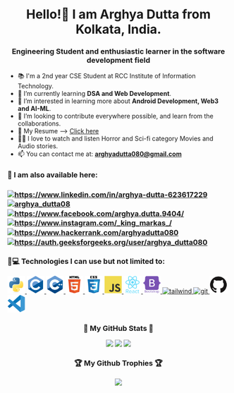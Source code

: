<h1 align="center">Hello!👋 I am Arghya Dutta from Kolkata, India.</h1>
<h3 align="center">Engineering Student and enthusiastic learner in the software development field </h3>

<!-- <p align="left"> <img src="https://komarev.com/ghpvc/?username=arghyadutta080&label=Profile%20views&style=for-the-badge" alt="arghyadutta080" /> </p> -->

- 📚 I'm a 2nd year CSE Student at RCC Institute of Information Technology.
- 🌱 I’m currently learning **DSA and Web Development**.
- 👀 I’m interested in learning more about **Android Development, Web3 and AI-ML**.
- 💞️ I’m looking to contribute everywhere possible, and learn from the collaborations.
- 📄 My Resume --> [Click here](https://www.canva.com/design/DAFQUiYtcb0/mZ5mTWr0VLCVXpIo28oYIQ/view?utm_content=DAFQUiYtcb0&utm_campaign=designshare&utm_medium=link&utm_source=publishsharelink)
- 🧑‍💻 I love to watch and listen Horror and Sci-fi category Movies and Audio stories.
- 📫 You can contact me at: **arghyadutta080@gmail.com**


<h3 align="left">📧 I am also available here: <h3>
<p align="left">
<a href="https://www.linkedin.com/in/arghya-dutta-623617229" target="blank"><img align="center" src="https://raw.githubusercontent.com/rahuldkjain/github-profile-readme-generator/master/src/images/icons/Social/linked-in-alt.svg" alt="https://www.linkedin.com/in/arghya-dutta-623617229" height="30" width="40" /></a>  
<a href="https://twitter.com/arghya_dutta08" target="blank"><img align="center" src="https://raw.githubusercontent.com/rahuldkjain/github-profile-readme-generator/master/src/images/icons/Social/twitter.svg" alt="arghya_dutta08" height="30" width="40" /></a>
<a href="https://www.facebook.com/arghya.dutta.9404/" target="blank"><img align="center" src="https://raw.githubusercontent.com/rahuldkjain/github-profile-readme-generator/master/src/images/icons/Social/facebook.svg" alt="https://www.facebook.com/arghya.dutta.9404/" height="30" width="40" /></a>
<a href="https://www.instagram.com/_king_markas_/" target="blank"><img align="center" src="https://raw.githubusercontent.com/rahuldkjain/github-profile-readme-generator/master/src/images/icons/Social/instagram.svg" alt="https://www.instagram.com/_king_markas_/" height="30" width="40" /></a>
<a href="https://www.hackerrank.com/arghyadutta080" target="blank"><img align="center" src="https://raw.githubusercontent.com/rahuldkjain/github-profile-readme-generator/master/src/images/icons/Social/hackerrank.svg" alt="https://www.hackerrank.com/arghyadutta080" height="30" width="40" /></a>
<a href="https://auth.geeksforgeeks.org/user/arghya_dutta080" target="blank"><img align="center" src="https://raw.githubusercontent.com/rahuldkjain/github-profile-readme-generator/master/src/images/icons/Social/geeks-for-geeks.svg" alt="https://auth.geeksforgeeks.org/user/arghya_dutta080" height="30" width="40" /></a>
</p>


<h3 align="left">🤖💻 Technologies I can use but not limited to: </h3>
<p align="left">
<a href="https://www.python.org" target="_blank" rel="noreferrer"> <img src="https://raw.githubusercontent.com/devicons/devicon/master/icons/python/python-original.svg" alt="python" width="40" height="40"/> </a>
<a href="https://www.cprogramming.com/" target="_blank" rel="noreferrer"> <img src="https://raw.githubusercontent.com/devicons/devicon/master/icons/c/c-original.svg" alt="c" width="40" height="40"/> </a>
<a href="https://www.cplusplus.com/doc/tutorial/" target="_blank" rel="noreferrer"> <img src="https://raw.githubusercontent.com/devicons/devicon/master/icons/cplusplus/cplusplus-original.svg" alt="cplusplus" width="40" height="40"/> </a>
<a href="https://www.w3.org/html/" target="_blank" rel="noreferrer"> <img src="https://raw.githubusercontent.com/devicons/devicon/master/icons/html5/html5-original-wordmark.svg" alt="html5" width="40" height="40"/> </a>
<a href="https://www.w3schools.com/css/" target="_blank" rel="noreferrer"> <img src="https://raw.githubusercontent.com/devicons/devicon/master/icons/css3/css3-original-wordmark.svg" alt="css3" width="40" height="40"/> </a>
<a href="https://developer.mozilla.org/en-US/docs/Web/JavaScript" target="_blank" rel="noreferrer"> <img src="https://raw.githubusercontent.com/devicons/devicon/master/icons/javascript/javascript-original.svg" alt="javascript" width="40" height="40"/> </a>
<a href="https://reactjs.org/" target="_blank" rel="noreferrer"> <img src="https://raw.githubusercontent.com/devicons/devicon/master/icons/react/react-original-wordmark.svg" alt="react" width="40" height="40"/> </a> 
<a href="https://getbootstrap.com" target="_blank" rel="noreferrer"> <img src="https://raw.githubusercontent.com/devicons/devicon/master/icons/bootstrap/bootstrap-plain-wordmark.svg" alt="bootstrap" width="40" height="40"/> </a>  
<a href="https://tailwindcss.com/" target="_blank" rel="noreferrer"> <img src="https://www.vectorlogo.zone/logos/tailwindcss/tailwindcss-icon.svg" alt="tailwind" width="40" height="40"/> </a>
<a href="https://git-scm.com/" target="_blank" rel="noreferrer"> <img src="https://www.vectorlogo.zone/logos/git-scm/git-scm-icon.svg" alt="git" width="40" height="40"/> </a>
<a href="https://github.com/" target="_blank" rel="noreferrer"> <img src="https://raw.githubusercontent.com/devicons/devicon/master/icons/github/github-original.svg" alt="github" width="40" height="40"/> </a>
<a href="https://code.visualstudio.com/" target="_blank" rel="noreferrer"> <img src="https://raw.githubusercontent.com/devicons/devicon/master/icons/vscode/vscode-original.svg" alt="vscode" width="40" height="40"/> </a>
</p>


<h3 align="center">🏅 My GitHub Stats 🏅</h3>
<div align="center">
<img src="https://github-readme-stats.vercel.app/api/top-langs/?username=arghyadutta080&layout=compact&theme=dark#gh-dark-mode-only">
<img src="https://github-readme-stats.vercel.app/api?username=arghyadutta080&show_icons=true&include_all_commits=true&theme=dark">
<img src="https://github-readme-streak-stats.herokuapp.com/?user=arghyadutta080&theme=dark">
</div>

<div align="center">
<h3 align="center">🏆 My Github Trophies 🏆</h3>
<img align="center" src="https://github-profile-trophy.vercel.app/?username=arghyadutta080&theme=onedark&no-frame=true&no-bg=true&theme=discord">
</div>

<!---
arghyadutta080/arghyadutta080 is a ✨ special ✨ repository because its `README.md` (this file) appears on your GitHub profile.
You can click the Preview link to take a look at your changes.
--->
